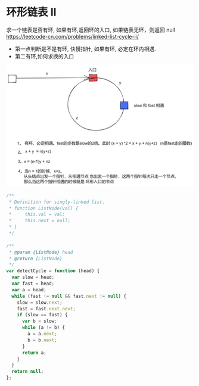 # 环形链表 II

求一个链表是否有环, 如果有环,返回环的入口, 如果链表无环，则返回 null
https://leetcode-cn.com/problems/linked-list-cycle-ii/

- 第一点判断是不是有环, 快慢指针, 如果有环, 必定在环内相遇.
- 第二有环,如何求换的入口

![](../../../../Images/算法/链表环的入口.png)

```js
/**
 * Definition for singly-linked list.
 * function ListNode(val) {
 *     this.val = val;
 *     this.next = null;
 * }
 */

/**
 * @param {ListNode} head
 * @return {ListNode}
 */
var detectCycle = function (head) {
  var slow = head;
  var fast = head;
  var a = head;
  while (fast != null && fast.next != null) {
    slow = slow.next;
    fast = fast.next.next;
    if (slow == fast) {
      var b = slow;
      while (a != b) {
        a = a.next;
        b = b.next;
      }
      return a;
    }
  }
  return null;
};
```

